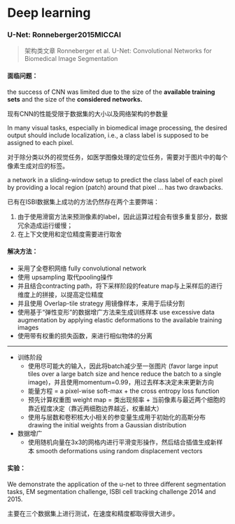 # Deep learning

### U-Net: Ronneberger2015MICCAI

>  架构类文章
>  Ronneberger et al. U-Net: Convolutional Networks for Biomedical Image Segmentation

#### 面临问题：

the success of CNN was limited due to the size of the **available training sets** and the size of the **considered networks.**

现有CNN的性能受限于数据集的大小以及网络架构的参数量

In many visual tasks, especially in biomedical image processing, the desired output should include localization, i.e., a class label is supposed to be assigned to each pixel.

对于除分类以外的视觉任务，如医学图像处理的定位任务，需要对于图片中的每个像素生成对应的标签。

a network in a sliding-window setup to predict the class label of each pixel by providing a local region (patch) around that pixel ... has two drawbacks.

已有在ISBI数据集上成功的方法仍然存在两个主要弊端：

1. 由于使用滑窗方法来预测像素的label，因此运算过程会有很多重复部分，数据冗余造成运行缓慢；
2. 在上下文使用和定位精度需要进行取舍

#### 解决方法：

- 采用了全卷积网络 fully convolutional network
- 使用 upsampling 取代pooling操作
- 并且结合contracting path，将下采样阶段的feature map与上采样后的进行维度上的拼接，以提高定位精度
- 并且使用 Overlap-tile strategy 用镜像样本，来用于后续分割
- 使用基于“弹性变形”的数据增广方法来生成训练样本 use excessive data augmentation by applying elastic deformations to the available training images
- 使用带有权重的损失函数，来进行相似物体的分离

---

- 训练阶段
  - 使用尽可能大的输入，因此将batch减少至一张图片 (favor large input tiles over a large batch size and hence reduce the batch to a single image)，并且使用momentum=0.99，用过去样本决定未来更新方向
  - 能量方程 = a pixel-wise soft-max + the cross entropy loss function
  - 预先计算权重图 weight map = 类出现频率 + 当前像素与最近两个细胞的靠近程度决定（靠近两细胞边界越近，权重越大）
  - 使用与层数和卷积核大小相关的参变量生成用于初始化的高斯分布 drawing the initial weights from a Gaussian distribution 
- 数据增广
  - 使用随机向量在3x3的网格内进行平滑变形操作，然后结合插值生成新样本 smooth deformations using random displacement vectors

#### 实验：

We demonstrate the application of the u-net to three different segmentation tasks, EM segmentation challenge, ISBI cell tracking challenge 2014 and 2015.

主要在三个数据集上进行测试，在速度和精度都取得很大进步。